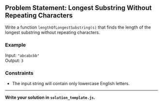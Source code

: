 ## Problem Statement: Longest Substring Without Repeating Characters  

Write a function `lengthOfLongestSubstring(s)` that finds the length of the longest substring without repeating characters.  

### Example  
Input: `"abcabcbb"`  
Output: `3`  

### Constraints  
- The input string will contain only lowercase English letters.  

---

**Write your solution in `solution_template.js`.**